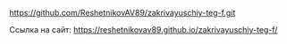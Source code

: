 https://github.com/ReshetnikovAV89/zakrivayuschiy-teg-f.git

Ссылка на сайт:
https://reshetnikovav89.github.io/zakrivayuschiy-teg-f/
